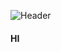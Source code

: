 ![Header](https://github.com/user-attachments/assets/de2186e9-6eda-4ebd-8229-19ffa34b6d43)



#### HI
